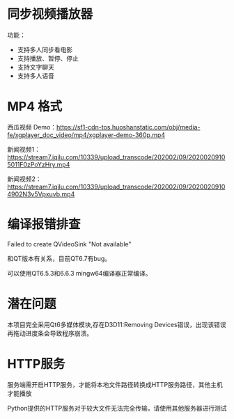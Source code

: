 # 同步视频播放器
 功能：
- 支持多人同步看电影
- 支持播放、暂停、停止
- 支持文字聊天
- 支持多人语音

# MP4 格式
西瓜视频 Demo：https://sf1-cdn-tos.huoshanstatic.com/obj/media-fe/xgplayer_doc_video/mp4/xgplayer-demo-360p.mp4

新闻视频1：https://stream7.iqilu.com/10339/upload_transcode/202002/09/20200209105011F0zPoYzHry.mp4

新闻视频2：https://stream7.iqilu.com/10339/upload_transcode/202002/09/20200209104902N3v5Vpxuvb.mp4

# 编译报错排查
Failed to create QVideoSink "Not available"

和QT版本有关系，目前QT6.7有bug。

可以使用QT6.5.3和6.6.3 mingw64编译器正常编译。

# 潜在问题
本项目完全采用Qt6多媒体模块,存在D3D11:Removing Devices错误，出现该错误再拖动进度条会导致程序崩溃。

# HTTP服务
服务端需开启HTTP服务，才能将本地文件路径转换成HTTP服务路径，其他主机才能播放

Python提供的HTTP服务对于较大文件无法完全传输，请使用其他服务器进行测试

